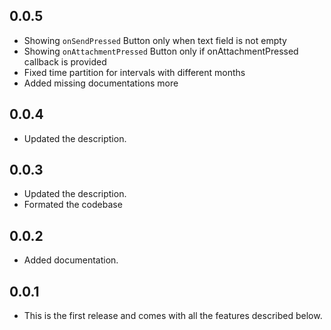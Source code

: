 ## 0.0.5
* Showing `onSendPressed` Button only when text field is not empty
* Showing `onAttachmentPressed` Button only if onAttachmentPressed callback is provided
* Fixed time partition for intervals with different months
* Added missing documentations more

## 0.0.4

* Updated the description.

## 0.0.3

* Updated the description.
* Formated the codebase

## 0.0.2

* Added documentation.


## 0.0.1

* This is the first release and comes with all the features described below.

